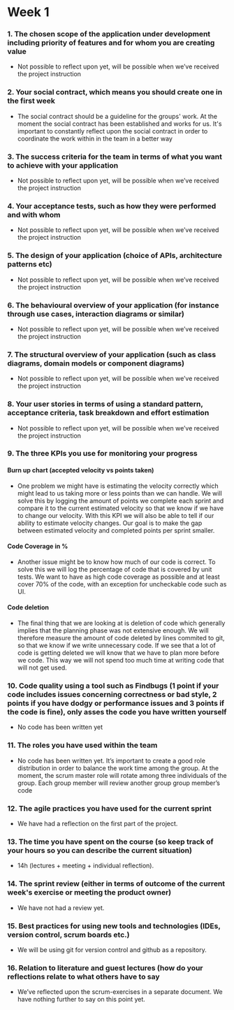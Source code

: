 # Week 1

### 1. The chosen scope of the application under development including priority of features and for whom you are creating value
- Not possible to reflect upon yet, will be possible when we’ve received the project instruction

### 2. Your social contract, which means you should create one in the first week 
- The social contract should be a guideline for the groups' work. At the moment the social contract has been established and works for us. It's important to constantly reflect upon the social contract in order to coordinate the work within in the team in a better way

### 3. The success criteria for the team in terms of what you want to achieve with your application
- Not possible to reflect upon yet, will be possible when we’ve received the project instruction 

### 4. Your acceptance tests, such as how they were performed and with whom
- Not possible to reflect upon yet, will be possible when we’ve received the project instruction

### 5. The design of your application (choice of APIs, architecture patterns etc)
- Not possible to reflect upon yet, will be possible when we’ve received the project instruction

### 6. The behavioural overview of your application (for instance through use cases, interaction diagrams or similar)
- Not possible to reflect upon yet, will be possible when we’ve received the project instruction

### 7. The structural overview of your application (such as class diagrams, domain models or component diagrams)
- Not possible to reflect upon yet, will be possible when we’ve received the project instruction

### 8. Your user stories in terms of using a standard pattern, acceptance criteria, task breakdown and effort estimation
- Not possible to reflect upon yet, will be possible when we’ve received the project instruction



### 9. The three KPIs you use for monitoring your progress
#### Burn up chart (accepted velocity vs points taken)
- One problem we might have is estimating the velocity correctly which might lead to us taking more or less points than we can handle. We will solve this by logging the amount of points we complete each sprint and compare it to the current estimated velocity so that we know if we have to change our velocity. With this KPI we will also be able to tell if our ability to estimate velocity changes. Our goal is to make the gap between estimated velocity and completed points per sprint smaller.

#### Code Coverage in %
- Another issue might be to know how much of our code is correct. To solve this we will log the percentage of code that is covered by unit tests. We want to have as high code coverage as possible and at least cover 70% of the code, with an exception for uncheckable code such as UI.

#### Code deletion
- The final thing that we are looking at is deletion of code which generally implies that the planning phase was not extensive enough. We will therefore measure the amount of code deleted by lines commited to git, so that we know if we write unnecessary code. If we see that a lot of code is getting deleted we will know that we have to plan more before we code. This way we will not spend too much time at writing code that will not get used.

### 10. Code quality using a tool such as Findbugs (1 point if your code includes issues concerning correctness or bad style, 2 points if you have dodgy or performance issues and 3 points if the code is fine), only asses the code you have written yourself
- No code has been written yet

### 11. The roles you have used within the team
- No code has been written yet. It’s important to create a good role distribution in order to balance the work time among the group. At the moment, the scrum master role will rotate among three individuals of the group. Each group member will review another group group member’s code

### 12. The agile practices you have used for the current sprint
- We have had a reflection on the first part of the project.

### 13. The time you have spent on the course (so keep track of your hours so you can describe the current situation)
- 14h (lectures + meeting + individual reflection).

### 14. The sprint review (either in terms of outcome of the current week's exercise or meeting the product owner)
- We have not had a review yet.

### 15. Best practices for using new tools and technologies (IDEs, version control, scrum boards etc.)
- We will be using git for version control and github as a repository.

### 16. Relation to literature and guest lectures (how do your reflections relate to what others have to say
- We’ve reflected upon the scrum-exercises in a separate document. We have nothing further to say on this point yet.
